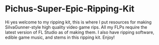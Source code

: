# Pichus-Super-Epic-Ripping-Kit
Hi yes welcome to my ripping kit, this is where I put resources for making SiIvaGunner-style high quality video game rips.
All my FLPs require the latest version of FL Studio as of making them.
I also have ripping software, edible game music, and stems in this ripping kit.
Enjoy!
